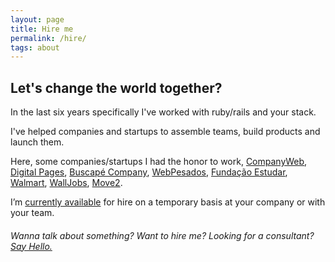 ```yaml
---
layout: page
title: Hire me
permalink: /hire/
tags: about
---
```

## Let's change the world together?

In the last six years specifically I've worked with ruby/rails and your stack.

I've helped companies and startups to assemble teams, build products and launch them.

Here, some companies/startups I had the honor to work, [CompanyWeb](http://www.companyweb.com.br),
[Digital Pages](http://digitalpages.com.br), [Buscapé Company](http://www.buscapecompany.com), [WebPesados](http://webpesados.com.br), [Fundação Estudar](https://www.estudar.org.br),
[Walmart](https://www.walmart.com.br),
[WallJobs](http://www.walljobs.com.br/), [Move2](http://move2.com.br).

I’m [currently available](/contact) for hire on a temporary basis at your company or with your team.


###### Wanna talk about something? Want to hire me? Looking for a consultant? [Say Hello.](/contact)

